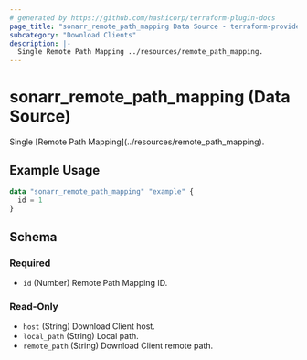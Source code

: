 ```yaml
---
# generated by https://github.com/hashicorp/terraform-plugin-docs
page_title: "sonarr_remote_path_mapping Data Source - terraform-provider-sonarr"
subcategory: "Download Clients"
description: |-
  Single Remote Path Mapping ../resources/remote_path_mapping.
---
```


# sonarr_remote_path_mapping (Data Source)

<!-- subcategory:Download Clients -->Single [Remote Path Mapping](../resources/remote_path_mapping).

## Example Usage

```terraform
data "sonarr_remote_path_mapping" "example" {
  id = 1
}
```

<!-- schema generated by tfplugindocs -->
## Schema

### Required

- `id` (Number) Remote Path Mapping ID.

### Read-Only

- `host` (String) Download Client host.
- `local_path` (String) Local path.
- `remote_path` (String) Download Client remote path.



